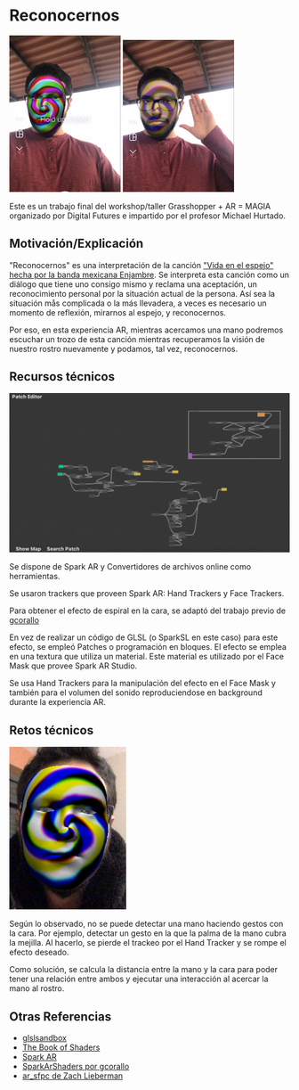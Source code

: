 # Reconocernos

<img alt="Demo of the AR experience" src="assets/face_mask_demo_1.jpeg" width="200" />
<img alt="Demo 2 of the AR experience" src="assets/face_mask_demo_2.jpeg" width="200" />

Este es un trabajo final del workshop/taller Grasshopper + AR = MAGIA
organizado por Digital Futures e impartido por el profesor Michael Hurtado.

## Motivación/Explicación

"Reconocernos" es una interpretación de la canción ["Vida en el espejo"
hecha por la banda mexicana Enjambre](https://www.youtube.com/watch?v=NxkYp6Y-wbU). Se interpreta esta canción como un diálogo
que tiene uno consigo mismo y reclama una aceptación, un reconocimiento
personal por la situación actual de la persona. Así sea la situación mås
complicada o la más llevadera, a veces es necesario un momento de reflexión, 
mirarnos al espejo, y reconocernos.

Por eso, en esta experiencia AR, mientras acercamos una mano podremos escuchar un 
trozo de esta canción mientras recuperamos la visión de nuestro rostro
nuevamente y podamos, tal vez, reconocernos.

## Recursos técnicos

![Patch editor overview](assets/patch_editor_overview.png)

Se dispone de Spark AR y Convertidores de archivos online como herramientas.

Se usaron trackers que proveen Spark AR: Hand Trackers y Face Trackers.

Para obtener el efecto de espiral en la cara, se adaptó del trabajo previo de [gcorallo](https://github.com/gcorallo/SparkArShaders)

En vez de realizar un código de GLSL (o SparkSL en este caso) para este efecto,
se empleó Patches o programación en bloques. El efecto se emplea en una textura
que utiliza un material. Este material es utilizado por el Face Mask que provee
Spark AR Studio.

Se usa Hand Trackers para la manipulación del efecto en el Face Mask y también
para el volumen del sonido reproduciendose en background durante la experiencia
AR.

## Retos técnicos

![face mask with shader](assets/face_mask_w_shader.png)

Según lo observado, no se puede detectar una mano haciendo gestos con la cara.
Por ejemplo, detectar un gesto en la que la palma de la mano cubra la mejilla.
Al hacerlo, se pierde el trackeo por el Hand Tracker y se rompe el efecto
deseado. 

Como solución, se calcula la distancia entre la mano y la cara para poder tener
una relación entre ambos y ejecutar una interacción al acercar la mano al
rostro.

## Otras Referencias

- [glslsandbox](https://glslsandbox.com/?page=1)
- [The Book of Shaders](https://thebookofshaders.com)
- [Spark AR](https://sparkar.facebook.com/ar-studio/learn/sparksl/sparksl-api/textures)
- [SparkArShaders por gcorallo](https://github.com/gcorallo/SparkArShaders)
- [ar_sfpc de Zach Lieberman](https://github.com/ofzach/ar_sfpc)


